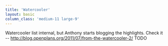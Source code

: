 ```yaml
---
title: 'Watercooler'
layout: basic
column_class: 'medium-11 large-9'
---
```


Watercooler list internal, but Anthony starts blogging the highlights. Check it -- http://blog.openplans.org/2011/07/from-the-watercooler-2/ TODO